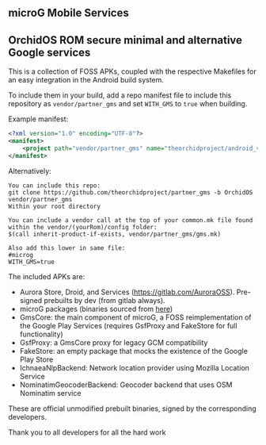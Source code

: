 ## microG Mobile Services

## OrchidOS ROM secure minimal and alternative Google services 
This is a collection of FOSS APKs, coupled with the respective Makefiles for an
easy integration in the Android build system.

To include them in your build, add a repo manifest file to include this repository as `vendor/partner_gms` and set
`WITH_GMS` to `true` when building.

Example manifest:

```xml
<?xml version="1.0" encoding="UTF-8"?>
<manifest>
    <project path="vendor/partner_gms" name="theorchidproject/android_vendor_partner_gms" remote="github" revision="master" />
</manifest>
```

Alternatively:
```
You can include this repo:
git clone https://github.com/theorchidproject/partner_gms -b OrchidOS vendor/partner_gms 
Within your root directory 

You can include a vendor call at the top of your common.mk file found within the vendor/(yourRom)/config folder:
$(call inherit-product-if-exists, vendor/partner_gms/gms.mk)

Also add this lower in same file:
#microg
WITH_GMS=true
```

The included APKs are:
   * Aurora Store, Droid, and Services (https://gitlab.com/AuroraOSS). Pre-signed prebuilts by dev (from gitlab always).
   * microG packages (binaries sourced from [here](https://microg.org/download.html))
   * GmsCore: the main component of microG, a FOSS reimplementation of the Google Play Services (requires GsfProxy and FakeStore for full functionality)
   * GsfProxy: a GmsCore proxy for legacy GCM compatibility
   * FakeStore: an empty package that mocks the existence of the Google Play Store
   * IchnaeaNlpBackend: Network location provider using Mozilla Location Service
   * NominatimGeocoderBackend: Geocoder backend that uses OSM Nominatim service

These are official unmodified prebuilt binaries, signed by the
corresponding developers.

Thank you to all developers for all the hard work 
